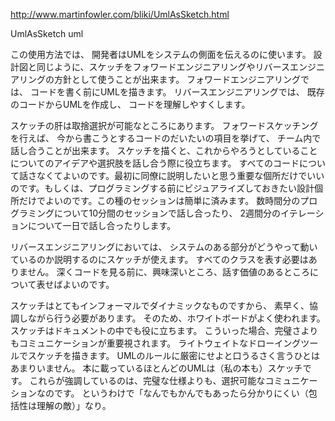 http://www.martinfowler.com/bliki/UmlAsSketch.html

UmlAsSketch  uml   

この使用方法では、
開発者はUMLをシステムの側面を伝えるのに使います。
設計図と同じように、スケッチをフォワードエンジニアリングやリバースエンジニアリングの方針として使うことが出来ます。
フォワードエンジニアリングでは、
コードを書く前にUMLを描きます。
リバースエンジニアリングでは、
既存のコードからUMLを作成し、
コードを理解しやすくします。

スケッチの肝は取捨選択が可能なところにあります。
フォワードスケッチングを行えば、
今から書こうとするコードのだいたいの項目を挙げて、
チーム内で話し合うことが出来ます。
スケッチを描くと、これからやろうとしていることについてのアイデアや選択肢を話し合う際に役立ちます。
すべてのコードについて話さなくてよいのです。最初に同僚に説明したいと思う重要な個所だけでいいのです。もしくは、プログラミングする前にビジュアライズしておきたい設計個所だけでよいのです。この種のセッションは簡単に済みます。
数時間分のプログラミングについて10分間のセッションで話し合ったり、
2週間分のイテレーションについて一日で話し合ったりします。

リバースエンジニアリングにおいては、
システムのある部分がどうやって動いているのか説明するのにスケッチが使えます。
すべてのクラスを表す必要はありません。
深くコードを見る前に、興味深いところ、話す価値のあるところについて表せばよいのです。

スケッチはとてもインフォーマルでダイナミックなものですから、
素早く、協調しながら行う必要があります。
そのため、ホワイトボードがよく使われます。
スケッチはドキュメントの中でも役に立ちます。
こういった場合、完璧さよりもコミュニケーションが重要視されます。
ライトウェイトなドローイングツールでスケッチを描きます。
UMLのルールに厳密にせよと口うるさく言うひとはあまりいません。
本に載っているほとんどのUMLは（私の本も）スケッチです。
これらが強調しているのは、完璧な仕様よりも、選択可能なコミュニケーションなのです。
というわけで「なんでもかんでもあったら分かりにくい（包括性は理解の敵）」なり。